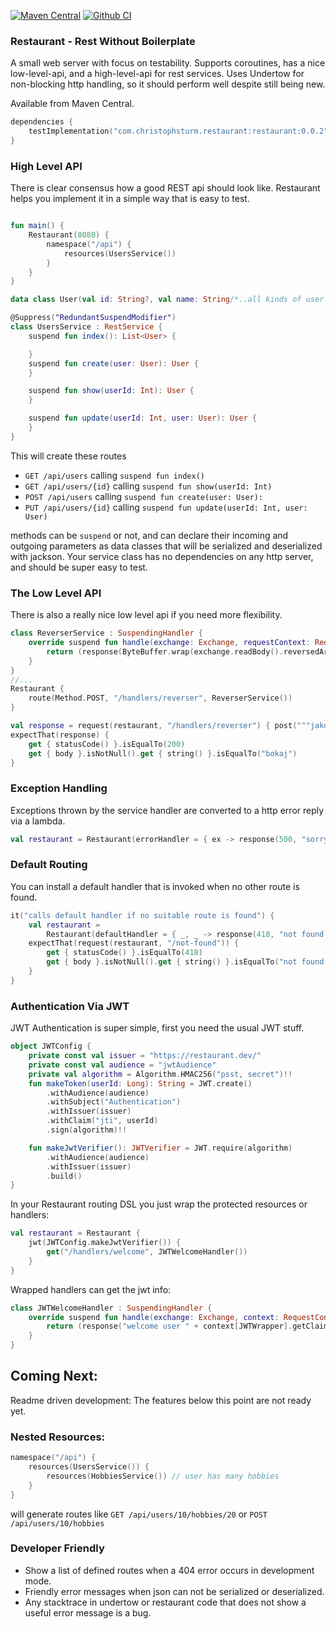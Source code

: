 [![Maven Central](https://maven-badges.herokuapp.com/maven-central/com.christophsturm.restaurant/restaurant/badge.svg)](https://maven-badges.herokuapp.com/maven-central/com.christophsturm.restaurant/restaurant)
[![Github CI](https://github.com/christophsturm/restaurant/workflows/CI/badge.svg)](https://github.com/christophsturm/restaurant/actions)

### Restaurant - Rest Without Boilerplate

A small web server with focus on testability. Supports coroutines, has a nice low-level-api, and a high-level-api for
rest services. Uses Undertow for non-blocking http handling, so it should perform well despite still being new.

Available from Maven Central.

```kotlin
dependencies {
    testImplementation("com.christophsturm.restaurant:restaurant:0.0.2")
}
```

### High Level API

There is clear consensus how a good REST api should look like. Restaurant helps you implement it in a simple way that is
easy to test.

```kotlin

fun main() {
    Restaurant(8080) {
        namespace("/api") {
            resources(UsersService())
        }
    }
}

data class User(val id: String?, val name: String/*..all kinds of user fields..*/)

@Suppress("RedundantSuspendModifier")
class UsersService : RestService {
    suspend fun index(): List<User> {

    }
    suspend fun create(user: User): User {
    }

    suspend fun show(userId: Int): User {
    }

    suspend fun update(userId: Int, user: User): User {
    }
}
```

This will create these routes

* `GET /api/users` calling `suspend fun index()`
* `GET /api/users/{id}` calling `suspend fun show(userId: Int)`
* `POST /api/users` calling  `suspend fun create(user: User):`
* `PUT /api/users/{id}` calling `suspend fun update(userId: Int, user: User)`

methods can be `suspend` or not, and can declare their incoming and outgoing parameters as data classes that will be
serialized and deserialized with jackson. Your service class has no dependencies on any http server, and should be super
easy to test.

### The Low Level API

There is also a really nice low level api if you need more flexibility.

```kotlin
class ReverserService : SuspendingHandler {
    override suspend fun handle(exchange: Exchange, requestContext: RequestContext): Response {
        return (response(ByteBuffer.wrap(exchange.readBody().reversedArray())))
    }
}
//...
Restaurant {
    route(Method.POST, "/handlers/reverser", ReverserService())
}

val response = request(restaurant, "/handlers/reverser") { post("""jakob""".toRequestBody()) }
expectThat(response) {
    get { statusCode() }.isEqualTo(200)
    get { body }.isNotNull().get { string() }.isEqualTo("bokaj")
}

```

### Exception Handling

Exceptions thrown by the service handler are converted to a http error reply via a lambda.

```kotlin
val restaurant = Restaurant(errorHandler = { ex -> response(500, "sorry") })
```

### Default Routing

You can install a default handler that is invoked when no other route is found.
```kotlin
it("calls default handler if no suitable route is found") {
    val restaurant =
        Restaurant(defaultHandler = { _, _ -> response(418, "not found but anyway I'm teapot") }) { }
    expectThat(request(restaurant, "/not-found")) {
        get { statusCode() }.isEqualTo(418)
        get { body }.isNotNull().get { string() }.isEqualTo("not found but anyway I'm teapot")
    }
}

```

### Authentication Via JWT

JWT Authentication is super simple, first you need the usual JWT stuff.

```kotlin
object JWTConfig {
    private const val issuer = "https://restaurant.dev/"
    private const val audience = "jwtAudience"
    private val algorithm = Algorithm.HMAC256("psst, secret")!!
    fun makeToken(userId: Long): String = JWT.create()
        .withAudience(audience)
        .withSubject("Authentication")
        .withIssuer(issuer)
        .withClaim("jti", userId)
        .sign(algorithm)!!

    fun makeJwtVerifier(): JWTVerifier = JWT.require(algorithm)
        .withAudience(audience)
        .withIssuer(issuer)
        .build()
}
```

In your Restaurant routing DSL you just wrap the protected resources or handlers:

```kotlin
val restaurant = Restaurant {
    jwt(JWTConfig.makeJwtVerifier()) {
        get("/handlers/welcome", JWTWelcomeHandler())
    }
}

```

Wrapped handlers can get the jwt info:

```kotlin
class JWTWelcomeHandler : SuspendingHandler {
    override suspend fun handle(exchange: Exchange, context: RequestContext): Response {
        return (response("welcome user " + context[JWTWrapper].getClaim("jti")))
    }
}
```

## Coming Next:

Readme driven development: The features below this point are not ready yet.

### Nested Resources:

```kotlin
namespace("/api") {
    resources(UsersService()) {
        resources(HobbiesService()) // user has many hobbies
    }
}
```

will generate routes like `GET /api/users/10/hobbies/20` or `POST /api/users/10/hobbies`

### Developer Friendly

* Show a list of defined routes when a 404 error occurs in development mode.
* Friendly error messages when json can not be serialized or deserialized.
* Any stacktrace in undertow or restaurant code that does not show a useful error message is a bug.
